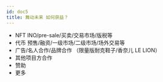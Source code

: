 ```yaml
---
id: doc5
title: 舞动未来 如何获益？
---
```


- NFT INO/pre-sale/买卖/交易市场/版税等
- 代币 预售/融资/一级市场/二级市场/场外交易等
- 广告/名人合作/品牌合作 （限量版耐克鞋子/香奈儿 LE LION）
- 其他项目方合作
- 赞助
- 更多
